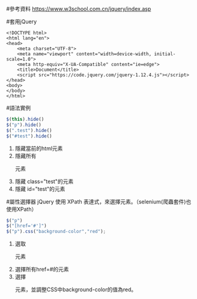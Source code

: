 #參考資料
https://www.w3school.com.cn/jquery/index.asp

#套用jQuery
```htmlmixed
<!DOCTYPE html>
<html lang="en">
<head>
    <meta charset="UTF-8">
    <meta name="viewport" content="width=device-width, initial-scale=1.0">
    <meta http-equiv="X-UA-Compatible" content="ie=edge">
    <title>Document</title>
    <script src="https://code.jquery.com/jquery-1.12.4.js"></script>
</head>
<body>
</body>
</html>
```

#語法實例

```javascript
$(this).hide()
$("p").hide()
$(".test").hide()
$("#test").hide()
```
1. 隱藏當前的html元素
2. 隱藏所有<p>元素
3. 隱藏 class="test"的元素
4. 隱藏 id="test"的元素


#屬性選擇器
jQuery 使用 XPath 表達式，來選擇元素。（selenium(爬蟲套件)也使用XPath）

```javascript
$("p")
$("[href='#']")
$("p").css("background-color","red");
```
1. 選取<p>元素
2. 選擇所有href=#的元素
3. 選擇<p>元素，並調整CSS中background-color的值為red。